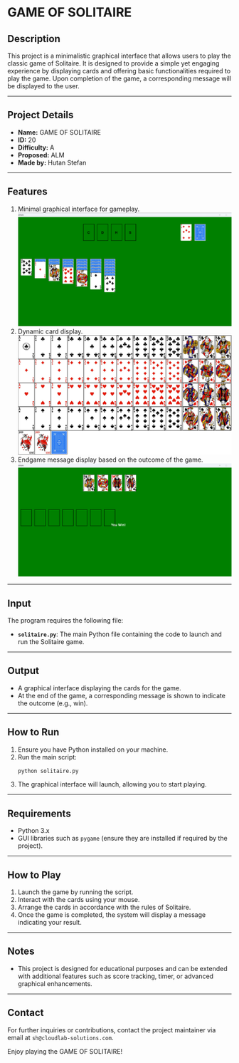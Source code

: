 # GAME OF SOLITAIRE

## Description
This project is a minimalistic graphical interface that allows users to play the classic game of Solitaire. It is designed to provide a simple yet engaging experience by displaying cards and offering basic functionalities required to play the game. Upon completion of the game, a corresponding message will be displayed to the user.

---

## Project Details
- **Name:** GAME OF SOLITAIRE
- **ID:** 20
- **Difficulty:** A 
- **Proposed:** ALM
- **Made by:** Hutan Stefan


---

## Features
1. Minimal graphical interface for gameplay.
![Captură de ecran](solitare.png)
2. Dynamic card display.
![Captură de ecran](cardset.jpg)
3. Endgame message display based on the outcome of the game.
![Captură de ecran](win.png)

---

## Input
The program requires the following file:
- **`solitaire.py`**: The main Python file containing the code to launch and run the Solitaire game.

---

## Output
- A graphical interface displaying the cards for the game.
- At the end of the game, a corresponding message is shown to indicate the outcome (e.g., win).

---

## How to Run
1. Ensure you have Python installed on your machine.
2. Run the main script:
   ```bash
   python solitaire.py
   ```
3. The graphical interface will launch, allowing you to start playing.

---

## Requirements
- Python 3.x
- GUI libraries such as `pygame` (ensure they are installed if required by the project).

---

## How to Play
1. Launch the game by running the script.
2. Interact with the cards using your mouse.
3. Arrange the cards in accordance with the rules of Solitaire.
4. Once the game is completed, the system will display a message indicating your result.

---

## Notes
- This project is designed for educational purposes and can be extended with additional features such as score tracking, timer, or advanced graphical enhancements.

---

## Contact
For further inquiries or contributions, contact the project maintainer via email at `sh@cloudlab-solutions.com`.

Enjoy playing the GAME OF SOLITAIRE!

